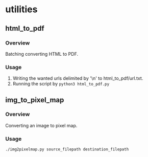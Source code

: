 # utilities

## html_to_pdf

### Overview
Batching converting HTML to PDF.

### Usage
1. Writing the wanted urls delimited by '\n' to html_to_pdf/url.txt.
2. Running the script by `python3 html_to_pdf.py`

## img_to_pixel_map

### Overview
Converting an image to pixel map. 

### Usage
`./img2pixelmap.py source_filepath destination_filepath`
